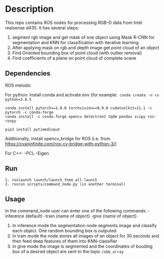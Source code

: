 # Description
This repo contains ROS nodes for processing RGB-D data from Intel realsense d435.
It has several steps:
1. segment rgb image and get mask of one object using Mask R-CNN for segmentation and KNN for classification with iterative learning
2. After applying mask on rgb and depth image get point cloud of an object
3. Find Oriented bounding box of point cloud (with outlier removal)
4. Find coefficients of a plane on point cloud of complete scene

## Dependencies
ROS melodic

For python:
Install conda and activate env (for example:``` conda create -n cv python=3.8.5```
```
conda install pytorch==1.8.0 torchvision==0.9.0 cudatoolkit=11.1 -c pytorch -c conda-forge
conda install -c conda-forge opencv detectron2 tqdm pandas scipy ros-rospy

pip3 install pytimedinput
```

Additionally, install opencv_bridge for ROS (i.e. from https://cyaninfinite.com/ros-cv-bridge-with-python-3/)

For C++:
-PCL
-Eigen


## Run 
```
1. roslaunch launch/launch_them_all.launch
2. rosrun scripts/command_node.py (in another terminal)
```

## Usage

In the command_node user can enter one of the following commands:
  -inference (default)
  -train {name of object}
  -give {name of object}
  
1. In inference mode the segmentation node segments image and classify each object. One random bounding box is outputed
2. In train mode the node stores all images of an object for 30 seconds and then feed deep features of them into KNN-classifier
3. In give mode the image is segmented and the coordinates of bouding box of a desired object are sent to the topic ```/obb_array```
